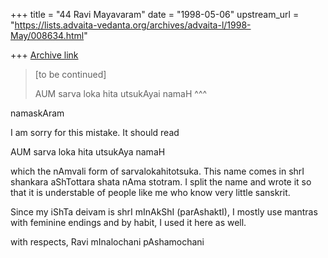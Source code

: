+++
title = "44 Ravi Mayavaram"
date = "1998-05-06"
upstream_url = "https://lists.advaita-vedanta.org/archives/advaita-l/1998-May/008634.html"

+++
[Archive link](https://lists.advaita-vedanta.org/archives/advaita-l/1998-May/008634.html)

>
>[to be continued]
>
>AUM sarva loka hita utsukAyai namaH
                           ^^^
>
namaskAram

I am sorry for this mistake. It should read

AUM sarva loka hita utsukAya namaH

which the nAmvali form of sarvalokahitotsuka. This name comes in shrI
shankara aShTottara shata nAma stotram. I split the name and wrote it
so that it is understable of people like me who know very little
sanskrit.


Since my iShTa deivam is shrI mInAkShI (parAshaktI), I mostly use
mantras with feminine endings and by habit, I used it here as well.


with respects,
Ravi
mInalochani pAshamochani

